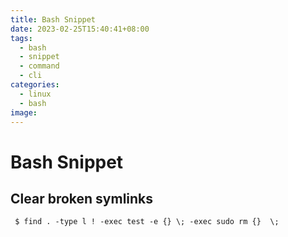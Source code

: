 ```yaml
---
title: Bash Snippet
date: 2023-02-25T15:40:41+08:00
tags: 
  - bash
  - snippet
  - command
  - cli
categories: 
  - linux
  - bash
image: 
---
```


# Bash Snippet
## Clear broken symlinks
```
 $ find . -type l ! -exec test -e {} \; -exec sudo rm {}  \;
```

